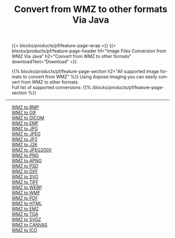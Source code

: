 ﻿---
title: Convert from WMZ to other formats Via Java 
weight: 3920
url: /java/conversion/from/wmz 
lang: en
langdirlevel: 2
locales: zh-hans,ja,it,ru,de,es,fr,nl,id,lt,pl,pt,vi,tr,ko,zh-hant,ar,hi,th,sv,cs,uk,he
description: Using Aspose.Imaging you can easily convert from WMZ to other formats
---

{{< blocks/products/pf/feature-page-wrap >}}
{{< blocks/products/pf/feature-page-header h1="Image Files Conversion from WMZ Via Java" h2="Convert from WMZ to other formats" downloadText="Download" >}}


{{% blocks/products/pf/feature-page-section  h2="All supported image formats to convert from WMZ" %}}
Using Aspose.Imaging you can easily convert from WMZ to other formats.
<br/>
Full list of supported conversions:
{{% /blocks/products/pf/feature-page-section %}}
<div class="container-fluid productfamilypage bg-gray">
    <div class="convertypes bg-gray agp-content section">
        <div class="container">
		<hr style="margin-left:-20px;"/>
		<div class="row other-converters">
		    <div class='col-md-2 other-converter remove-lp remove-rp'><a href="/imaging/java/conversion/wmz-to-bmp" >WMZ to BMP</a></div><div class='col-md-2 other-converter remove-lp remove-rp'><a href="/imaging/java/conversion/wmz-to-gif" >WMZ to GIF</a></div><div class='col-md-2 other-converter remove-lp remove-rp'><a href="/imaging/java/conversion/wmz-to-dicom" >WMZ to DICOM</a></div><div class='col-md-2 other-converter remove-lp remove-rp'><a href="/imaging/java/conversion/wmz-to-emf" >WMZ to EMF</a></div><div class='col-md-2 other-converter remove-lp remove-rp'><a href="/imaging/java/conversion/wmz-to-jpg" >WMZ to JPG</a></div><div class='col-md-2 other-converter remove-lp remove-rp'><a href="/imaging/java/conversion/wmz-to-jpeg" >WMZ to JPEG</a></div><div class='col-md-2 other-converter remove-lp remove-rp'><a href="/imaging/java/conversion/wmz-to-jp2" >WMZ to JP2</a></div><div class='col-md-2 other-converter remove-lp remove-rp'><a href="/imaging/java/conversion/wmz-to-j2k" >WMZ to J2K</a></div><div class='col-md-2 other-converter remove-lp remove-rp'><a href="/imaging/java/conversion/wmz-to-jpeg2000" >WMZ to JPEG2000</a></div><div class='col-md-2 other-converter remove-lp remove-rp'><a href="/imaging/java/conversion/wmz-to-png" >WMZ to PNG</a></div><div class='col-md-2 other-converter remove-lp remove-rp'><a href="/imaging/java/conversion/wmz-to-apng" >WMZ to APNG</a></div><div class='col-md-2 other-converter remove-lp remove-rp'><a href="/imaging/java/conversion/wmz-to-psd" >WMZ to PSD</a></div><div class='col-md-2 other-converter remove-lp remove-rp'><a href="/imaging/java/conversion/wmz-to-dxf" >WMZ to DXF</a></div><div class='col-md-2 other-converter remove-lp remove-rp'><a href="/imaging/java/conversion/wmz-to-svg" >WMZ to SVG</a></div><div class='col-md-2 other-converter remove-lp remove-rp'><a href="/imaging/java/conversion/wmz-to-tiff" >WMZ to TIFF</a></div><div class='col-md-2 other-converter remove-lp remove-rp'><a href="/imaging/java/conversion/wmz-to-webp" >WMZ to WEBP</a></div><div class='col-md-2 other-converter remove-lp remove-rp'><a href="/imaging/java/conversion/wmz-to-wmf" >WMZ to WMF</a></div><div class='col-md-2 other-converter remove-lp remove-rp'><a href="/imaging/java/conversion/wmz-to-pdf" >WMZ to PDF</a></div><div class='col-md-2 other-converter remove-lp remove-rp'><a href="/imaging/java/conversion/wmz-to-html" >WMZ to HTML</a></div><div class='col-md-2 other-converter remove-lp remove-rp'><a href="/imaging/java/conversion/wmz-to-emz" >WMZ to EMZ</a></div><div class='col-md-2 other-converter remove-lp remove-rp'><a href="/imaging/java/conversion/wmz-to-tga" >WMZ to TGA</a></div><div class='col-md-2 other-converter remove-lp remove-rp'><a href="/imaging/java/conversion/wmz-to-svgz" >WMZ to SVGZ</a></div><div class='col-md-2 other-converter remove-lp remove-rp'><a href="/imaging/java/conversion/wmz-to-canvas" >WMZ to CANVAS</a></div><div class='col-md-2 other-converter remove-lp remove-rp'><a href="/imaging/java/conversion/wmz-to-ico" >WMZ to ICO</a></div>
                </div>
        </div>
    </div>
</div>
<br/>

